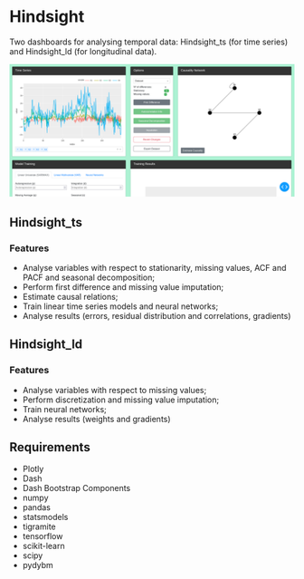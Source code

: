# Hindsight

Two dashboards for analysing temporal data: Hindsight_ts (for time series) and Hindsight_ld (for longitudinal data).

![Hindsight_ts](https://github.com/Seawyn/Hindsight/blob/main/Screenshots/Hindsight_ts_screenshot.png)

## Hindsight_ts

### Features

- Analyse variables with respect to stationarity, missing values, ACF and PACF and seasonal decomposition;
- Perform first difference and missing value imputation;
- Estimate causal relations;
- Train linear time series models and neural networks;
- Analyse results (errors, residual distribution and correlations, gradients)

## Hindsight_ld

### Features

- Analyse variables with respect to missing values;
- Perform discretization and missing value imputation;
- Train neural networks;
- Analyse results (weights and gradients)

## Requirements

- Plotly
- Dash
- Dash Bootstrap Components
- numpy
- pandas
- statsmodels
- tigramite
- tensorflow
- scikit-learn
- scipy
- pydybm
